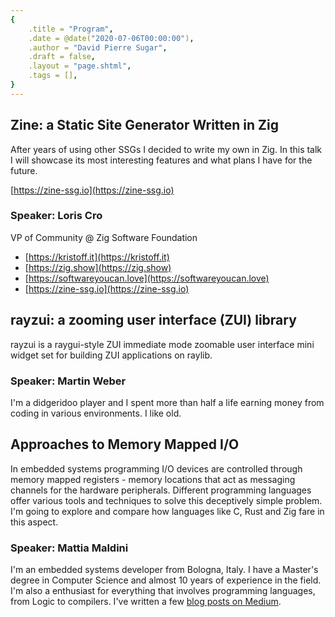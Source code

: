 ```yaml
---
{
    .title = "Program",
    .date = @date("2020-07-06T00:00:00"),
    .author = "David Pierre Sugar",
    .draft = false,
    .layout = "page.shtml",
    .tags = [],
}  
--- 
```


## Zine: a Static Site Generator Written in Zig

After years of using other SSGs I decided to write my own in Zig. In this talk I will showcase its most interesting features and what plans I have for the future.

[https://zine-ssg.io](https://zine-ssg.io)

### Speaker: Loris Cro

VP of Community @ Zig Software Foundation

- [https://kristoff.it](https://kristoff.it)
- [https://zig.show](https://zig.show)
- [https://softwareyoucan.love](https://softwareyoucan.love)
- [https://zine-ssg.io](https://zine-ssg.io)

## rayzui: a zooming user interface (ZUI) library

rayzui is a raygui-style ZUI immediate mode zoomable user interface mini widget set for building ZUI applications on raylib.

### Speaker: Martin Weber

I'm a didgeridoo player and I spent more than half a life earning money from coding in various environments. I like old.

## Approaches to Memory Mapped I/O

In embedded systems programming I/O devices are controlled through memory mapped registers - memory locations that act as messaging channels for the hardware peripherals. Different programming languages offer various tools and techniques to solve this deceptively simple problem. I'm going to explore and compare how languages like C, Rust and Zig fare in this aspect. 

### Speaker: Mattia Maldini

I'm an embedded systems developer from Bologna, Italy. I have a Master's degree in Computer Science and almost 10 years of experience in the field. I'm also a enthusiast for everything that involves programming languages, from Logic to compilers. I've written a few [blog posts on Medium](https://medium.com/@maldus512).
